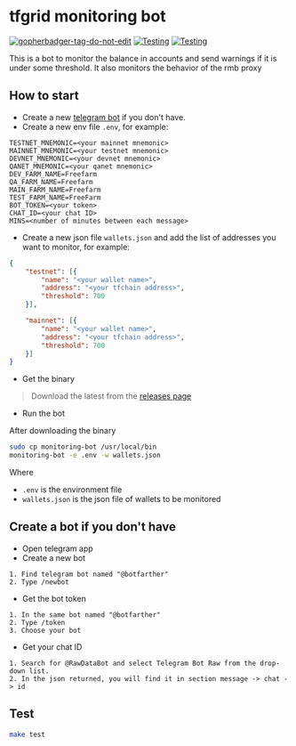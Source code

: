 # tfgrid monitoring bot

<a href='https://github.com/jpoles1/gopherbadger' target='_blank'>![gopherbadger-tag-do-not-edit](https://img.shields.io/badge/Go%20Coverage-42%25-brightgreen.svg?longCache=true&style=flat)</a>
[![Testing](https://github.com/threefoldtech/tfgrid-sdk-go/actions/workflows/monbot-test.yml/badge.svg?branch=development_mono)](https://github.com/threefoldtech/tfgrid-sdk-go/actions/workflows/monbot-test.yml) [![Testing](https://github.com/threefoldtech/tfgrid-sdk-go/actions/workflows/monbot-lint.yml/badge.svg?branch=development_mono)](https://github.com/threefoldtech/tfgrid-sdk-go/actions/workflows/monbot-lint.yml)

This is a bot to monitor the balance in accounts and send warnings if it is under some threshold.
It also monitors the behavior of the rmb proxy

## How to start

-   Create a new [telegram bot](README.md#create-a-bot-if-you-dont-have) if you don't have.
-   Create a new env file `.env`, for example:

```env
TESTNET_MNEMONIC=<your mainnet mnemonic>
MAINNET_MNEMONIC=<your testnet mnemonic>
DEVNET_MNEMONIC=<your devnet mnemonic>
QANET_MNEMONIC=<your qanet mnemonic>
DEV_FARM_NAME=Freefarm
QA_FARM_NAME=Freefarm
MAIN_FARM_NAME=Freefarm
TEST_FARM_NAME=FreeFarm
BOT_TOKEN=<your token>
CHAT_ID=<your chat ID>
MINS=<number of minutes between each message>
```

-   Create a new json file `wallets.json` and add the list of addresses you want to monitor, for example:

```json
{ 
    "testnet": [{ 
        "name": "<your wallet name>", 
        "address": "<your tfchain address>", 
        "threshold": 700 
    }],

    "mainnet": [{ 
        "name": "<your wallet name>", 
        "address": "<your tfchain address>", 
        "threshold": 700 
    }]
}
```

-   Get the binary

> Download the latest from the [releases page](https://github.com/threefoldtech/tfgrid-sdk-go/monitoring-bot/releases)

-   Run the bot

After downloading the binary

```bash
sudo cp monitoring-bot /usr/local/bin
monitoring-bot -e .env -w wallets.json
```

Where

-   `.env` is the environment file
-   `wallets.json` is the json file of wallets to be monitored  

## Create a bot if you don't have

-   Open telegram app
-   Create a new bot
  
```ordered
1. Find telegram bot named "@botfarther"
2. Type /newbot
```

-   Get the bot token
  
```ordered
1. In the same bot named "@botfarther"
2. Type /token
3. Choose your bot
```

-   Get your chat ID

```ordered
1. Search for @RawDataBot and select Telegram Bot Raw from the drop-down list.
2. In the json returned, you will find it in section message -> chat -> id
```

## Test

```bash
make test
```

